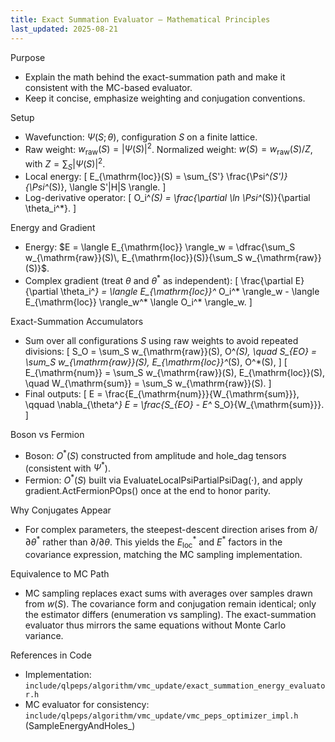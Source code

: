 ```yaml
---
title: Exact Summation Evaluator – Mathematical Principles
last_updated: 2025-08-21
---
```


Purpose
- Explain the math behind the exact-summation path and make it consistent with the MC-based evaluator.
- Keep it concise, emphasize weighting and conjugation conventions.

Setup
- Wavefunction: $\Psi(S;\,\theta)$, configuration $S$ on a finite lattice.
- Raw weight: $w_{\mathrm{raw}}(S) = |\Psi(S)|^2$. Normalized weight: $w(S) = w_{\mathrm{raw}}(S) / Z$, with $Z = \sum_S |\Psi(S)|^2$.
- Local energy:
  \[ E_{\mathrm{loc}}(S) = \sum_{S'} \frac{\Psi^*(S')}{\Psi^*(S)}\, \langle S'|H|S \rangle. \]
- Log-derivative operator:
  \[ O_i^*(S) = \frac{\partial \ln \Psi^*(S)}{\partial \theta_i^*}. \]

Energy and Gradient
- Energy: $E = \langle E_{\mathrm{loc}} \rangle_w = \dfrac{\sum_S w_{\mathrm{raw}}(S)\, E_{\mathrm{loc}}(S)}{\sum_S w_{\mathrm{raw}}(S)}$.
- Complex gradient (treat $\theta$ and $\theta^*$ as independent):
  \[ \frac{\partial E}{\partial \theta_i^*} = \langle E_{\mathrm{loc}}^* O_i^* \rangle_w - \langle E_{\mathrm{loc}} \rangle_w^* \langle O_i^* \rangle_w. \]

Exact-Summation Accumulators
- Sum over all configurations $S$ using raw weights to avoid repeated divisions:
  \[ S_O = \sum_S w_{\mathrm{raw}}(S)\, O^*(S), \quad S_{EO} = \sum_S w_{\mathrm{raw}}(S)\, E_{\mathrm{loc}}^*(S)\, O^*(S), \]
  \[ E_{\mathrm{num}} = \sum_S w_{\mathrm{raw}}(S)\, E_{\mathrm{loc}}(S), \quad W_{\mathrm{sum}} = \sum_S w_{\mathrm{raw}}(S). \]
- Final outputs:
  \[ E = \frac{E_{\mathrm{num}}}{W_{\mathrm{sum}}}, \qquad \nabla_{\theta^*} E = \frac{S_{EO} - E^* S_O}{W_{\mathrm{sum}}}. \]

Boson vs Fermion
- Boson: $O^*(S)$ constructed from amplitude and $\mathrm{hole\_dag}$ tensors (consistent with $\Psi^*$).
- Fermion: $O^*(S)$ built via $\mathrm{EvaluateLocalPsiPartialPsiDag}(\cdot)$, and apply $\mathrm{gradient.ActFermionPOps()}$ once at the end to honor parity.

Why Conjugates Appear
- For complex parameters, the steepest-descent direction arises from $\partial/\partial\theta^*$ rather than $\partial/\partial\theta$. This yields the $E_{\mathrm{loc}}^*$ and $E^*$ factors in the covariance expression, matching the MC sampling implementation.

Equivalence to MC Path
- MC sampling replaces exact sums with averages over samples drawn from $w(S)$. The covariance form and conjugation remain identical; only the estimator differs (enumeration vs sampling). The exact-summation evaluator thus mirrors the same equations without Monte Carlo variance.

References in Code
- Implementation: `include/qlpeps/algorithm/vmc_update/exact_summation_energy_evaluator.h`
- MC evaluator for consistency: `include/qlpeps/algorithm/vmc_update/vmc_peps_optimizer_impl.h` (SampleEnergyAndHoles_)


